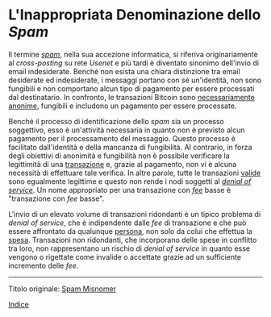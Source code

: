 # L'Inappropriata Denominazione dello _Spam_



Il termine [_spam_](https://en.wikipedia.org/wiki/History_of_email_spam), nella sua accezione informatica, si riferiva originariamente al _cross-posting_ su rete _Usenet_ e più tardi è diventato sinonimo dell'invio di email indesiderate. Benché non esista una chiara distinzione tra email desiderate ed indesiderate, i messaggi portano con sé un'identità, non sono fungibili e non comportano alcun tipo di pagamento per essere processati dal destinatario. In confronto, le transazioni Bitcoin sono [necessariamente anonime](ch016-risk-sharing-principle.md), fungibili e includono un pagamento per essere processate.

Benché il processo di identificazione dello _spam_ sia un processo soggettivo, esso è un'attività necessaria in quanto non è previsto alcun pagamento per il processamento del messaggio. Questo processo è facilitato dall'identità e della mancanza di fungibilità. Al contrario, in forza degli obiettivi di anonimità e fungibilità non è possibile verificare la legittimità di una [transazione](ch101-glossary.md#transazione) e, grazie al pagamento, non vi è alcuna necessità di effettuare tale verifica. In altre parole, tutte le transazioni [valide](ch101-glossary.md#validità) sono egualmente legittime e questo non rende i nodi soggetti al [_denial of service_](ch101-glossary.md#denial-of-service). Un nome appropriato per una transazione con [_fee_](ch101-glossary.md#commissione-di-transazione-fee) basse è "transazione con _fee_ basse".

L'invio di un elevato volume di transazioni ridondanti è un tipico problema di _denial of service_, che è indipendente dalle _fee_ di transazione e che può essere affrontato da qualunque [persona](ch101-glossary.md#persona), non solo da colui che effettua la [spesa](ch101-glossary.md#spesa). Transazioni non ridondanti, che incorporano delle spese in conflitto tra loro, non rappresentano un rischio di _denial of service_ in quanto esse vengono o rigettate come invalide o accettate grazie ad un sufficiente incremento delle _fee_.

---------
Titolo originale: [Spam Misnomer](https://github.com/libbitcoin/libbitcoin-system/wiki/Spam-Misnomer)

[Indice](/README.md)


